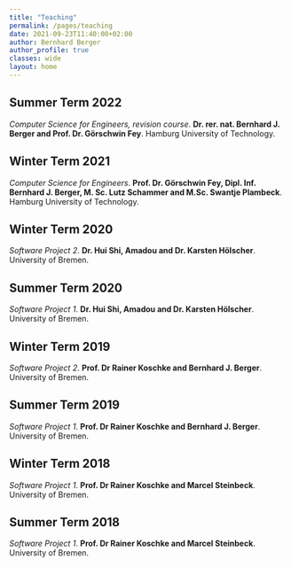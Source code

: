 ```yaml
---
title: "Teaching"
permalink: /pages/teaching
date: 2021-09-23T11:40:00+02:00
author: Bernhard Berger
author_profile: true
classes: wide
layout: home
---
```

## Summer Term 2022
_Computer Science for Engineers, revision course_. **Dr. rer. nat.
Bernhard  J. Berger and Prof. Dr. Görschwin Fey**. Hamburg University
of Technology. 

## Winter Term 2021
_Computer Science for Engineers_. **Prof. Dr. Görschwin Fey, Dipl. Inf.
Bernhard  J. Berger, M. Sc. Lutz Schammer and M.Sc. Swantje Plambeck**.
Hamburg University of Technology. 

## Winter Term 2020
_Software Project 2_. **Dr. Hui Shi, Amadou and Dr. Karsten Hölscher**. 
University of Bremen.

## Summer Term 2020
_Software Project 1_. **Dr. Hui Shi, Amadou and Dr. Karsten Hölscher**.
University of Bremen.

## Winter Term 2019
_Software Project 2_. **Prof. Dr Rainer Koschke and Bernhard J. Berger**.
University of Bremen.

## Summer Term 2019
_Software Project 1_. **Prof. Dr Rainer Koschke and Bernhard J. Berger**.
University of Bremen.

## Winter Term 2018
_Software Project 1_. **Prof. Dr Rainer Koschke and Marcel Steinbeck**.
University of Bremen.

## Summer Term 2018
_Software Project 1_. **Prof. Dr Rainer Koschke and Marcel Steinbeck**.
University of Bremen.